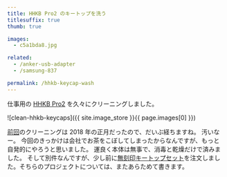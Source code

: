 ```yaml
---
title: HHKB Pro2 のキートップを洗う
titlesuffix: true
thumb: true

images:
  - c5a1bda8.jpg

related:
  - /anker-usb-adapter
  - /samsung-837

permalink: /hhkb-keycap-wash
---
```


仕事用の [HHKB Pro2](https://www.pfu.fujitsu.com/hhkeyboard/hhkbpro2/) を久々にクリーニングしました。

![clean-hhkb-keycaps]({{ site.image_store }}{{ page.images[0] }})

[前回](https://twitter.com/tmaesaka/status/948092021360664576)のクリーニングは 2018 年の正月だったので、だいぶ経ちますね。
汚いなー。
今回のきっかけは会社でお茶をこぼしてしまったからなんですが、もっと自発的にやろうと思いました。
運良く本体は無事で、消毒と乾燥だけで済みました。
そして別件なんですが、少し前に[無刻印キートップセット](https://www.amazon.co.jp/dp/B00FQ5FZNQ/?tag=amzntm-22)を注文しました。そちらのプロジェクトについては、またあらためて書きます。
